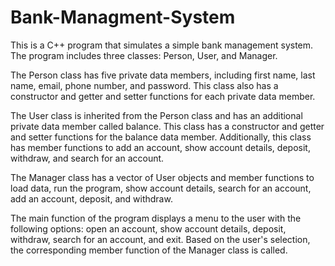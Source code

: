 # Bank-Managment-System
This is a C++ program that simulates a simple bank management system. The program includes three classes: Person, User, and Manager.

The Person class has five private data members, including first name, last name, email, phone number, and password. This class also has a constructor and getter and setter functions for each private data member.

The User class is inherited from the Person class and has an additional private data member called balance. This class has a constructor and getter and setter functions for the balance data member. Additionally, this class has member functions to add an account, show account details, deposit, withdraw, and search for an account.

The Manager class has a vector of User objects and member functions to load data, run the program, show account details, search for an account, add an account, deposit, and withdraw.

The main function of the program displays a menu to the user with the following options: open an account, show account details, deposit, withdraw, search for an account, and exit. Based on the user's selection, the corresponding member function of the Manager class is called.
